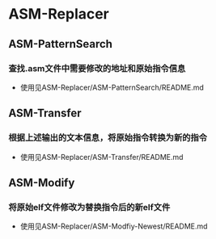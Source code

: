 # ASM-Replacer
## ASM-PatternSearch
### 查找.asm文件中需要修改的地址和原始指令信息
* 使用见ASM-Replacer/ASM-PatternSearch/README.md
## ASM-Transfer
### 根据上述输出的文本信息，将原始指令转换为新的指令
* 使用见ASM-Replacer/ASM-Transfer/README.md
## ASM-Modify
### 将原始elf文件修改为替换指令后的新elf文件
* 使用见ASM-Replacer/ASM-Modfiy-Newest/README.md

